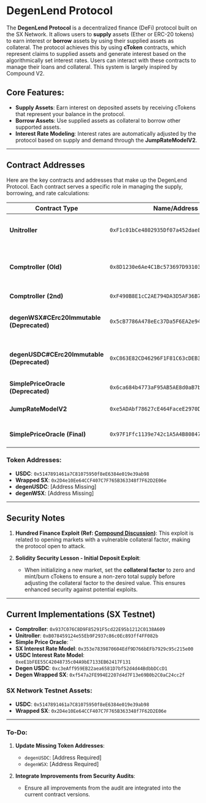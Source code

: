 # DegenLend Protocol


The **DegenLend Protocol** is a decentralized finance (DeFi) protocol built on the SX Network. It allows users to **supply** assets (Ether or ERC-20 tokens) to earn interest or **borrow** assets by using their supplied assets as collateral. The protocol achieves this by using **cToken** contracts, which represent claims to supplied assets and generate interest based on the algorithmically set interest rates. Users can interact with these contracts to manage their loans and collateral. This system is largely inspired by Compound V2.

## Core Features:
- **Supply Assets**: Earn interest on deposited assets by receiving cTokens that represent your balance in the protocol.
- **Borrow Assets**: Use supplied assets as collateral to borrow other supported assets.
- **Interest Rate Modeling**: Interest rates are automatically adjusted by the protocol based on supply and demand through the **JumpRateModelV2**.

---

## Contract Addresses

Here are the key contracts and addresses that make up the DegenLend Protocol. Each contract serves a specific role in managing the supply, borrowing, and rate calculations:

| Contract Type | Name/Address | Notes |
|---------------|--------------|-------|
| **Unitroller** | `0xF1c01bCe4802935Df07a452dae85F88D9f197948` | Proxy contract controlling access to the Comptroller. |
| **Comptroller (Old)** | `0x8D1230e6Ae4C1Bc573697D93103349C3FDefC944` | The initial implementation of the protocol's logic. |
| **Comptroller (2nd)** | `0xF490B8E1cC2AE794DA3D5AF36B7b2610883D7733` | Updated implementation. |
| **degenWSX#CErc20Immutable (Deprecated)** | `0x5cB7786A478eEc37Da5F6EA2e946cD860E784743` | Previous market implementation for WSX token. |
| **degenUSDC#CErc20Immutable (Deprecated)** | `0xC863E82CD46296F1F81C63cDEB3708505B5b0d97` | Previous market implementation for USDC token. |
| **SimplePriceOracle (Deprecated)** | `0x6ca684b4773aF95AB5AE8d0aB7bA078237536DDF` | Old price oracle implementation. |
| **JumpRateModelV2** | `0xe5ADAbf78627cE464FaceE2970D0b71c0a525038` | Interest rate model used by the protocol. |
| **SimplePriceOracle (Final)** | `0x97F1Ffc1139e742c1A5A4B80847687C736752988` | Latest price oracle used in the system. |

### Token Addresses:
- **USDC**: `0x5147891461a7C81075950f8eE6384e019e39ab98`
- **Wrapped SX**: `0x2D4e10Ee64CCF407C7F765B363348f7F62D2E06e`
- **degenUSDC**: [Address Missing]
- **degenWSX**: [Address Missing]

---

## Security Notes

1. **Hundred Finance Exploit (Ref: [Compound Discussion](https://www.comp.xyz/t/hundred-finance-exploit-and-compound-v2/4266))**: This exploit is related to opening markets with a vulnerable collateral factor, making the protocol open to attack.
   
2. **Solidity Security Lesson - Initial Deposit Exploit**: 
   - When initializing a new market, set the **collateral factor** to zero and mint/burn cTokens to ensure a non-zero total supply before adjusting the collateral factor to the desired value. This ensures enhanced security against potential exploits.

---

## Current Implementations (SX Testnet)

- **Comptroller**: `0x937C076C8D9F85291F5cd22E95b1212C0138A609`
- **Unitroller**: `0xB078459124e55Eb9F2937c86c0Ec893ff4FF082b`
- **Simple Price Oracle**: ``
- **SX Interest Rate Model**: `0x353e7839870604Edf9D766bEFb7929c95c215e00`
- **USDC Interest Rate Model**: `0xeE1bFEE55C42048735c04A9bE7133EB62417F131`
- **Degen USDC**: `0xc3eAff959EB22aea6581D7bf52d4d44BdbbDCcD1`
- **Degen Wrapped SX**: `0xf547a2FE994E2207d4d7F13e69B0b2C0aC24cc2f`

### SX Network Testnet Assets:
- **USDC**: `0x5147891461a7C81075950f8eE6384e019e39ab98`
- **Wrapped SX**: `0x2D4e10Ee64CCF407C7F765B363348f7F62D2E06e`

---

### To-Do:

1. **Update Missing Token Addresses**:
   - `degenUSDC`: [Address Required]
   - `degenWSX`: [Address Required]

2. **Integrate Improvements from Security Audits**:
   - Ensure all improvements from the audit are integrated into the current contract versions.

